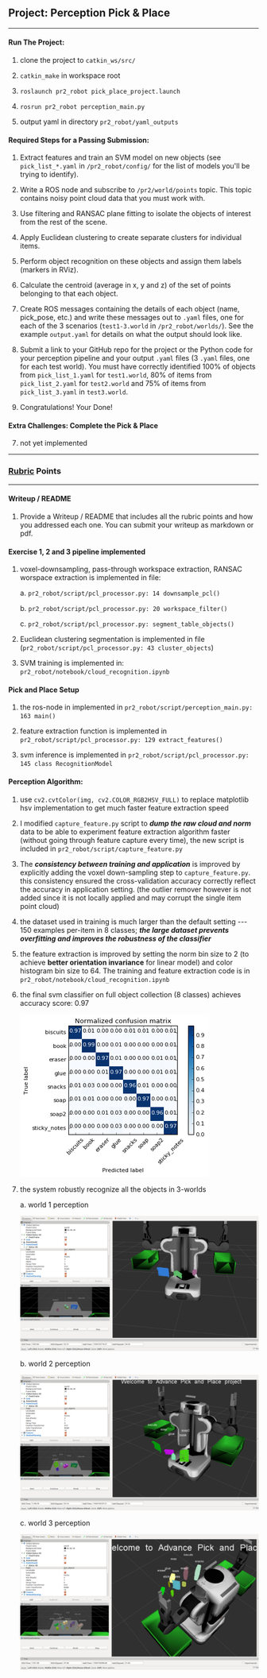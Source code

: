 ## Project: Perception Pick & Place

[//]: # (Image References)

[confuse]: ./misc_images/confuse.png

[world1]: ./misc_images/world1.png

[world2]: ./misc_images/world2.png

[world3]: ./misc_images/world3.png

---

#### Run The Project:

1. clone the project to `catkin_ws/src/`

2. `catkin_make` in workspace root
3. `roslaunch pr2_robot pick_place_project.launch`
4. `rosrun pr2_robot perception_main.py`
5. output yaml in directory `pr2_robot/yaml_outputs`


#### Required Steps for a Passing Submission:

1. Extract features and train an SVM model on new objects (see `pick_list_*.yaml` in `/pr2_robot/config/` for the list of models you'll be trying to identify).

2. Write a ROS node and subscribe to `/pr2/world/points` topic. This topic contains noisy point cloud data that you must work with.
3. Use filtering and RANSAC plane fitting to isolate the objects of interest from the rest of the scene.
4. Apply Euclidean clustering to create separate clusters for individual items.
5. Perform object recognition on these objects and assign them labels (markers in RViz).
6. Calculate the centroid (average in x, y and z) of the set of points belonging to that each object.
7. Create ROS messages containing the details of each object (name, pick_pose, etc.) and write these messages out to `.yaml` files, one for each of the 3 scenarios (`test1-3.world` in `/pr2_robot/worlds/`).  See the example `output.yaml` for details on what the output should look like.  
8. Submit a link to your GitHub repo for the project or the Python code for your perception pipeline and your output `.yaml` files (3 `.yaml` files, one for each test world).  You must have correctly identified 100% of objects from `pick_list_1.yaml` for `test1.world`, 80% of items from `pick_list_2.yaml` for `test2.world` and 75% of items from `pick_list_3.yaml` in `test3.world`.
9. Congratulations!  Your Done!


#### Extra Challenges: Complete the Pick & Place
7. not yet implemented

---

### [Rubric](https://review.udacity.com/#!/rubrics/1067/view) Points

---
#### Writeup / README

1. Provide a Writeup / README that includes all the rubric points and how you addressed each one.  You can submit your writeup as markdown or pdf.  

#### Exercise 1, 2 and 3 pipeline implemented
1. voxel-downsampling, pass-through workspace extraction, RANSAC worspace extraction is implemented in file:

    a. `pr2_robot/script/pcl_processor.py: 14 downsample_pcl()`

    b. `pr2_robot/script/pcl_processor.py: 20 workspace_filter()`

    c. `pr2_robot/script/pcl_processor.py: segment_table_objects()`


2. Euclidean clustering segmentation is implemented in file (`pr2_robot/script/pcl_processor.py: 43 cluster_objects`)

3. SVM training is implemented in: `pr2_robot/notebook/cloud_recognition.ipynb`


#### Pick and Place Setup

1. the ros-node in implemented in `pr2_robot/script/perception_main.py: 163 main()`

2. feature extraction function is implemented in `pr2_robot/script/pcl_processor.py: 129 extract_features()`

3. svm inference is implemented in `pr2_robot/script/pcl_processor.py: 145 class RecognitionModel`


#### Perception Algorithm:

1. use `cv2.cvtColor(img, cv2.COLOR_RGB2HSV_FULL)` to replace matplotlib hsv implementation to get much faster feature extraction speed

4. I modified `capture_feature.py` script to ***dump the raw cloud and norm*** data to be able to experiment feature extraction algorithm faster (without going through feature capture every time), the new script is included in `pr2_robot/script/capture_feature.py`

5. The ***consistency between training and application*** is improved by explicitly adding the voxel down-sampling step to `capture_feature.py`. this consistency ensured the cross-validation accuracy correctly reflect the accuracy in application setting. (the outlier remover however is not added since it is not locally applied and may corrupt the single item point cloud)

6. the dataset used in training is much larger than the default setting --- 150 examples per-item in 8 classes; ***the large dataset prevents overfitting and improves the robustness of the classifier***

7. the feature extraction is improved by setting the norm bin size to 2 (to achieve **better orientation invariance** for linear model) and color histogram bin size to 64. The training and feature extraction code is in `pr2_robot/notebook/cloud_recognition.ipynb`

8. the final svm classifier on full object collection (8 classes) achieves accuracy score: 0.97

    ![confusion matrix of the svm classifier][confuse]

9. the system robustly recognize all the objects in 3-worlds

    a. world 1 perception

    ![world1][world1]

    b. world 2 perception

    ![world2][world2]

    c. world 3 perception

    ![world3][world3]
